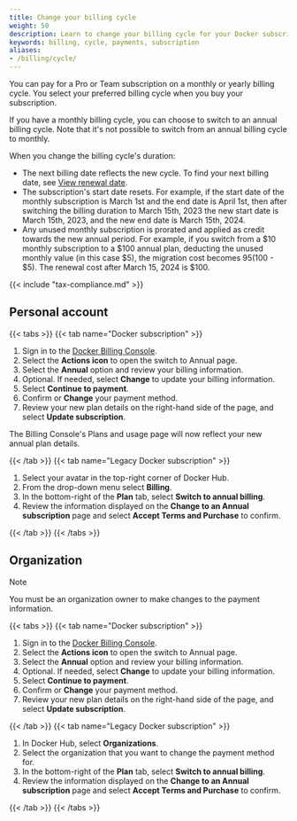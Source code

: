 ```yaml
---
title: Change your billing cycle
weight: 50
description: Learn to change your billing cycle for your Docker subscription
keywords: billing, cycle, payments, subscription
aliases:
- /billing/cycle/
---
```


You can pay for a Pro or Team subscription on a monthly or yearly billing cycle. You select your preferred billing cycle when you buy your subscription.

If you have a monthly billing cycle, you can choose to switch to an annual billing cycle. Note that it's not possible to switch from an annual billing cycle to monthly.

When you change the billing cycle's duration:
- The next billing date reflects the new cycle. To find your next billing date, see [View renewal date](history.md#view-renewal-date).
- The subscription's start date resets. For example, if the start date of the monthly subscription is March 1st and the end date is April 1st, then after switching the billing duration to March 15th, 2023 the new start date is March 15th, 2023, and the new end date is March 15th, 2024.
- Any unused monthly subscription is prorated and applied as credit towards the new annual period. For example, if you switch from a $10 monthly subscription to a $100 annual plan, deducting the unused monthly value (in this case $5), the migration cost becomes $95 ($100 - $5). The renewal cost after March 15, 2024 is $100.

{{< include "tax-compliance.md" >}}

## Personal account

{{< tabs >}}
{{< tab name="Docker subscription" >}}

1. Sign in to the [Docker Billing Console](https://app.docker.com/billing).
2. Select the **Actions icon** to open the switch to Annual page.
3. Select the **Annual** option and review your billing information.
4. Optional. If needed, select **Change** to update your billing information.
5. Select **Continue to payment**.
6. Confirm or **Change** your payment method.
7. Review your new plan details on the right-hand side of the page, and select **Update subscription**.

The Billing Console's Plans and usage page will now reflect your new annual plan details.

{{< /tab >}}
{{< tab name="Legacy Docker subscription" >}}

1. Select your avatar in the top-right corner of Docker Hub.
2. From the drop-down menu select **Billing**.
3. In the bottom-right of the **Plan** tab, select **Switch to annual billing**.
4. Review the information displayed on the **Change to an Annual subscription** page and select **Accept Terms and Purchase** to confirm.

{{< /tab >}}
{{< /tabs >}}

## Organization

> [!NOTE]
>
> You must be an organization owner to make changes to the payment information.

{{< tabs >}}
{{< tab name="Docker subscription" >}}

1. Sign in to the [Docker Billing Console](https://app.docker.com/billing).
2. Select the **Actions icon** to open the switch to Annual page.
3. Select the **Annual** option and review your billing information.
4. Optional. If needed, select **Change** to update your billing information.
5. Select **Continue to payment**.
6. Confirm or **Change** your payment method.
7. Review your new plan details on the right-hand side of the page, and select **Update subscription**.

{{< /tab >}}
{{< tab name="Legacy Docker subscription" >}}

1. In Docker Hub, select **Organizations**.
2. Select the organization that you want to change the payment method for.
3. In the bottom-right of the **Plan** tab, select **Switch to annual billing**.
4. Review the information displayed on the **Change to an Annual subscription** page and select **Accept Terms and Purchase** to confirm.

{{< /tab >}}
{{< /tabs >}}